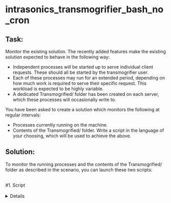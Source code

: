 # intrasonics_transmogrifier_bash_no_cron

## Task:<br>
Monitor the existing solution. The recently added features make the existing solution expected to behave in the following way: 
-  Independent processes will be started up to serve individual client requests. These should all be started by the transmogrifier user. 
-  Each of these processes may run for an extended period, depending on how much work is required to serve their specific request. This workload is expected to be highly variable. 
-  A dedicated Transmogrified/ folder has been created on each server, which these processes will occasionally write to. 

You have been asked to create a solution which monitors the following at regular intervals:<br>
-  Processes currently running on the machine. 
-  Contents of the Transmogrified/ folder. 
Write a script in the language of your choosing, which will be used to achieve the above. 


## Solution:

To monitor the running processes and the contents of the Transmogrified/ folder as described in the scenario, you can launch these two scripts:

<br>
#1. Script
<br><br>
<details markdown=1><summary markdown="span">Details</summary>

``` sh
#!/bin/bash

# Write script to monitor processes and folder contents
cat > /usr/local/bin/transmogrifier-monitor.sh << EOF

#!/bin/bash
while true; do
  ps -ef | grep -v grep | grep transmogrifier >> /var/log/transmogrifier/access.log
  ls -l /path/to/Transmogrified/ >> /var/log/transmogrifier/access.log
  sleep 60
done
EOF

chmod +x /usr/local/bin/transmogrifier-monitor.sh

# Start script on boot   
# Create the systemd service file
cat > /etc/systemd/system/transmogrifier-monitor.service << EOF
[Unit]
Description=Transmogrifier Monitor

[Service]
ExecStart=/usr/local/bin/transmogrifier-monitor.sh
Restart=always
User=transmogrifier

[Install]
WantedBy=multi-user.target
EOF

# Reload systemd to pick up the new service file
systemctl daemon-reload

# Enable the service to start on boot
systemctl enable transmogrifier-monitor.service

# Start the service immediately
systemctl start transmogrifier-monitor.service

```
</details>
